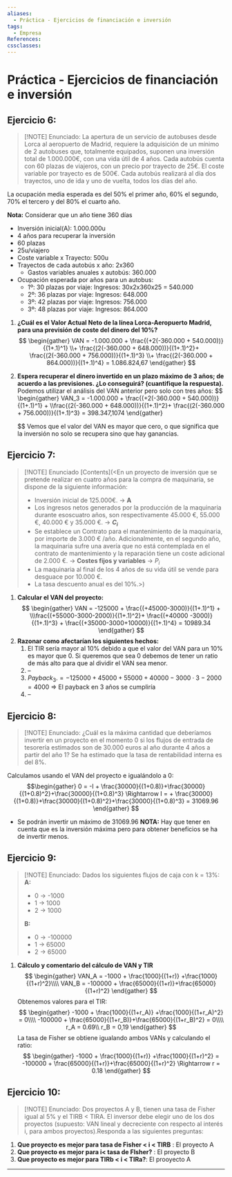 ```yaml
---
aliases:
  - Práctica - Ejercicios de financiación e inversión
tags:
  - Empresa
References: 
cssclasses:
---
```

# Práctica - Ejercicios de financiación e inversión

## Ejercicio 6:

> [!NOTE] Enunciado: 
>  La apertura de un servicio de autobuses desde Lorca al aeropuerto de Madrid, requiere la adquisición de un mínimo de 2 autobuses que, totalmente equipados, suponen una inversión total de 1.000.000€, con una vida útil de 4 años. Cada autobús cuenta con 60 plazas de viajeros, con un precio por trayecto de 25€. El coste variable por trayecto es de 500€. Cada autobús realizará al día dos trayectos, uno de ida y uno de vuelta, todos los días del año.
>  
 La ocupación media esperada es del 50% el primer año, 60% el segundo, 70% el tercero y del 80% el cuarto año.
 
**Nota:** Considerar que un año tiene 360 días
+ Inversión inicial(A): 1.000.000u
+ 4 años para recuperar la inversión
+ 60 plazas
+ 25u/viajero
+ Coste variable x Trayecto: 500u
+ Trayectos de cada autobús x año: 2x360
	+ Gastos variables anuales x autobús: 360.000
+ Ocupación esperada por años para un autobus:
	+ 1º: 30 plazas por viaje: Ingresos: 30x2x360x25 = 540.000
	+ 2º: 36 plazas por viaje: Ingresos: 648.000
	+ 3º: 42 plazas por viaje: Ingresos: 756.000
	+ 3º: 48 plazas por viaje: Ingresos: 864.000

1. **¿Cuál es el Valor Actual Neto de la línea Lorca-Aeropuerto Madrid, para una previsión de coste del dinero del 10%?**
   $$
   \begin{gather}
   VAN = -1.000.000 + \frac{(+2(-360.000 + 540.000))}{(1+.1)^1} \\+ \frac{(2(-360.000 + 648.000))}{(1+.1)^2}+  \frac{(2(-360.000 + 756.000))}{(1+.1)^3} \\+ \frac{(2(-360.000 + 864.000))}{(1+.1)^4} = 1.086.824,67
   \end{gather}
   $$
   
2. **Espera recuperar el dinero invertido en un plazo máximo de 3 años; de acuerdo a las previsiones. ¿Lo conseguirá? (cuantifique la respuesta).**
   Podemos utilizar el análisis del VAN anterior pero solo con tres años:
   $$
   \begin{gather}
VAN_3 = -1.000.000 + \frac{(+2(-360.000 + 540.000))}{(1+.1)^1} + \\\frac{(2(-360.000 + 648.000))}{(1+.1)^2}+  \frac{(2(-360.000 + 756.000))}{(1+.1)^3} = 398.347,1074
\end{gather}
   
   $$
   Vemos que el valor del VAN es mayor que cero, o que significa que la inversión no solo se recupera sino que hay ganancias. 

## Ejercicio 7:

> [!NOTE] Enunciado
> [Contents](<En un proyecto de inversión que se pretende realizar en cuatro años para la compra
de maquinaria, se dispone de la siguiente información:
>- Inversión inicial de 125.000€. → **A**
>- Los ingresos netos generados por la producción de la maquinaria durante esoscuatro años, son respectivamente 45.000 €, 55.000 €, 40.000 € y 35.000 €. → **$C_i$**
>- Se establece un Contrato para el mantenimiento de la maquinaria, por importe de
>3.000 € /año. Adicionalmente, en el segundo año, la maquinaria sufre una avería
>que no está contemplada en el contrato de mantenimiento y la reparación tiene un
>coste adicional de 2.000 €. → **Costes fijos y variables** → $P_i$
>- La maquinaria al final de los 4 años de su vida útil se vende para desguace por
>10.000 €.
>- La tasa descuento anual es del 10%.>)


1. **Calcular el VAN del proyecto:**
   $$
   \begin{gather}
VAN = -125000 + \frac{(+45000-3000)}{(1+.1)^1} + \\\frac{(+55000-3000-2000)}{(1+.1)^2}+  \frac{(+40000 -3000)}{(1+.1)^3} + \frac{(+35000-3000+10000)}{(1+.1)^4} = 10989.34
\end{gather}
$$
2. **Razonar como afectarían los siguientes hechos:**
	1. El TIR sería mayor al 10% debido a que el valor del VAN para un 10% es mayor que 0. Si queremos que sea 0 debemos de tener un ratio de más alto para que al dividir el VAN sea menor. 
	2. –
	3. $Payback_3. = -125000 + 45000 + 55000 + 40000 - 3000\cdot 3 - 2000 = 4000$ => El payback en 3 años se cumpliría
	4. –

## Ejercicio 8:

> [!NOTE]  Enunciado:
> ¿Cuál es la máxima cantidad que deberíamos invertir en un proyecto en el momento 0 si los flujos de entrada de tesorería estimados son de 30.000 euros al año durante 4 años a partir del año 1? Se ha estimado que la tasa de rentabilidad interna es del 8%. 

Calculamos usando el VAN del proyecto e igualándolo a 0: 
$$\begin{gather}
0 = -I + \frac{30000}{(1+0.8)}+\frac{30000}{(1+0.8)^2}+\frac{30000}{(1+0.8)^3} \Rightarrow I =  + \frac{30000}{(1+0.8)}+\frac{30000}{(1+0.8)^2}+\frac{30000}{(1+0.8)^3} = 31069.96
\end{gather}
$$
+ Se podrán invertir un máximo de 31069.96
**NOTA:** Hay que tener en cuenta que es la inversión máxima pero para obtener beneficios se ha de invertir menos.

## Ejercicio 9:

> [!NOTE] Enunciado:
>  Dados los siguientes flujos de caja con k = 13%:
>  **A:** 
>  + 0 → -1000 
>  + 1 → 1000
>  + 2 → 1000
>  
>  **B:**
>  + 0 → -100000 
>  + 1 → 65000
>  + 2 → 65000

1. **Cálculo y comentario del cálculo de VAN y TIR**
   $$
   \begin{gather}
VAN_A = -1000 + \frac{1000}{(1+r)} +\frac{1000}{(1+r)^2}\\\\
VAN_B = -100000 + \frac{65000}{(1+r)}+\frac{65000}{(1+r)^2}
\end{gather}
$$
Obtenemos valores para el TIR:
$$
\begin{gather}
-1000 + \frac{1000}{(1+r_A)} +\frac{1000}{(1+r_A)^2} = 0\\\\
-100000 + \frac{65000}{(1+r_B)}+\frac{65000}{(1+r_B)^2} = 0\\\\
r_A = 0.69\\
r_B = 0,19
\end{gather}
$$
La tasa de Fisher se obtiene igualando ambos VANs y calculando el ratio: 
$$
\begin{gather}
-1000 + \frac{1000}{(1+r)} +\frac{1000}{(1+r)^2} = 
-100000 + \frac{65000}{(1+r)}+\frac{65000}{(1+r)^2} \Rightarrow r = 0.18
\end{gather}
$$
## Ejercicio 10: 

> [!NOTE] Enunciado: 
> Dos proyectos A y B, tienen una tasa de Fisher igual al 5% y el TIRB < TIRA. El inversor debe elegir uno de los dos proyectos (supuesto: VAN lineal y decreciente con respecto al interés i, para ambos proyectos).Responda a las siguientes preguntas:
> 
1. **Que proyecto es mejor para tasa de Fisher < i < TIRB** : El proyecto A
2. **Que proyecto es mejor para i< tasa de FIsher?** : El proyecto B
3. **Que proyecto es mejor para TIRb < i < TIRa?**: El prooyecto A


***
 